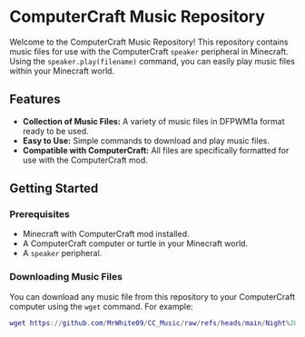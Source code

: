 # ComputerCraft Music Repository

Welcome to the ComputerCraft Music Repository! This repository contains music files for use with the ComputerCraft `speaker` peripheral in Minecraft. Using the `speaker.play(filename)` command, you can easily play music files within your Minecraft world.

## Features

- **Collection of Music Files:** A variety of music files in DFPWM1a format ready to be used.
- **Easy to Use:** Simple commands to download and play music files.
- **Compatible with ComputerCraft:** All files are specifically formatted for use with the ComputerCraft mod.

## Getting Started

### Prerequisites

- Minecraft with ComputerCraft mod installed.
- A ComputerCraft computer or turtle in your Minecraft world.
- A `speaker` peripheral.

### Downloading Music Files

You can download any music file from this repository to your ComputerCraft computer using the `wget` command. For example:

```lua
wget https://github.com/MrWhite09/CC_Music/raw/refs/heads/main/Night%20Lovell%20-%20Still%20Cold%20(Prod.%20Dylan%20Brady)%20M4%20Performance.dfpwm song.dfpwm
